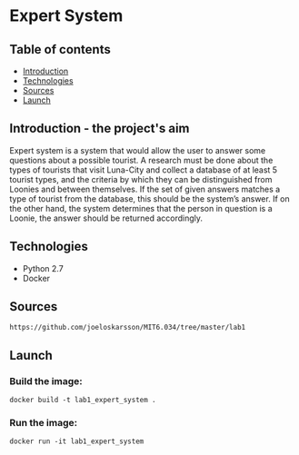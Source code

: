 # Expert System
## Table of contents
* [Introduction](#general-info)
* [Technologies](#technologies)
* [Sources](#sources)
* [Launch](#launch)

## Introduction - the project's aim

Expert system is a system that would allow the user to answer some questions about a
possible tourist. A research must be done about the types of tourists that visit Luna-City and collect a database of
at least 5 tourist types, and the criteria by which they can be distinguished from Loonies
and between themselves. If the set of given answers matches a type of tourist from the database, this
should be the system’s answer. If on the other hand, the system determines that the person
in question is a Loonie, the answer should be returned accordingly.

## Technologies
* Python 2.7
* Docker

## Sources
    https://github.com/joeloskarsson/MIT6.034/tree/master/lab1

## Launch
### Build the image:
```
docker build -t lab1_expert_system .
```
### Run the image:
```
docker run -it lab1_expert_system
```
